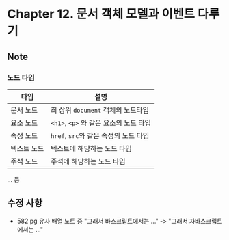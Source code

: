 # Chapter 12. 문서 객체 모델과 이벤트 다루기

## Note

### 노드 타입

|타입|설명|
|---|---|
|문서 노드|최 상위 `document` 객체의 노드타입|
|요소 노드|`<h1>`, `<p>` 와 같은 요소의 노드 타입|
|속성 노드|`href`, `src`와 같은 속성의 노드 타입|
|텍스트 노드|텍스트에 해당하는 노드 타입|
|주석 노드|주석에 해당하는 노드 타입|
... 등

## 수정 사항

- 582 pg 유사 배열 노트 중 "그래서 바스크립트에서는 ..." -> "그래서 자바스크립트에서는 ..."